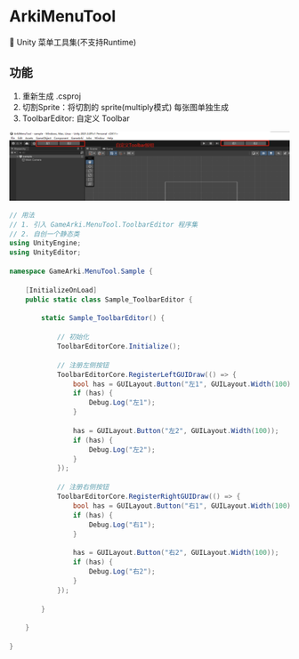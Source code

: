 # ArkiMenuTool
🧾 Unity 菜单工具集(不支持Runtime)

## 功能
1. 重新生成 .csproj
2. 切割Sprite：将切割的 sprite(multiply模式) 每张图单独生成
3. ToolbarEditor: 自定义 Toolbar  

![image](./Assets/com.gamearki.menutool/ToolbarEditor/Document~/toolbar_editor.png)
``` csharp
// 用法
// 1. 引入 GameArki.MenuTool.ToolbarEditor 程序集
// 2. 自创一个静态类
using UnityEngine;
using UnityEditor;

namespace GameArki.MenuTool.Sample {

    [InitializeOnLoad]
    public static class Sample_ToolbarEditor {

        static Sample_ToolbarEditor() {

            // 初始化
            ToolbarEditorCore.Initialize();

            // 注册左侧按钮
            ToolbarEditorCore.RegisterLeftGUIDraw(() => {
                bool has = GUILayout.Button("左1", GUILayout.Width(100));
                if (has) {
                    Debug.Log("左1");
                }

                has = GUILayout.Button("左2", GUILayout.Width(100));
                if (has) {
                    Debug.Log("左2");
                }
            });

            // 注册右侧按钮
            ToolbarEditorCore.RegisterRightGUIDraw(() => {
                bool has = GUILayout.Button("右1", GUILayout.Width(100));
                if (has) {
                    Debug.Log("右1");
                }

                has = GUILayout.Button("右2", GUILayout.Width(100));
                if (has) {
                    Debug.Log("右2");
                }
            });

        }

    }

}
```